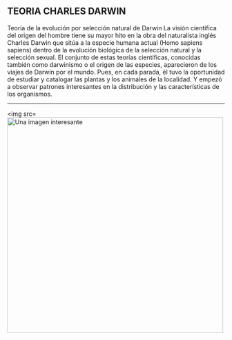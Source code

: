 ## TEORIA CHARLES DARWIN
Teoría de la evolución por selección natural de Darwin La visión científica del origen del hombre tiene su mayor hito en la obra del naturalista inglés Charles Darwin que sitúa a la especie humana actual (Homo sapiens sapiens) dentro de la evolución biológica de la selección natural y la selección sexual.
El conjunto de estas teorías científicas, conocidas también como darwinismo o el origen de las especies, aparecieron de los viajes de Darwin por el mundo. Pues, en cada parada, él tuvo la oportunidad de estudiar y catalogar las plantas y los animales de la localidad. Y empezó a observar patrones interesantes en la distribución y las características de los organismos.

---

<img src=<img src="https://media.gettyimages.com/id/165960104/es/vector/vector-de-concepto-de-evoluci%C3%B3n-humana.jpg?s=612x612&w=gi&k=20&c=1-6UXLGk7Jekvzfl1W8GCkbrjUb56rMrg9lhOl_zMX0=" alt="Una imagen interesante" width="500" height="auto" /> 

